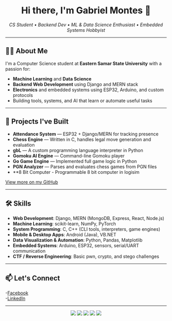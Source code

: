 <h1 align="center">Hi there, I'm Gabriel Montes 👋</h1>

<p align="center">
  <i>CS Student • Backend Dev • ML & Data Science Enthusiast • Embedded Systems Hobbyist</i>
</p>

---

## 👨‍💻 About Me

I'm a Computer Science student at **Eastern Samar State University** with a passion for:  
- **Machine Learning** and **Data Science**  
- **Backend Web Development** using Django and MERN stack  
- **Electronics** and embedded systems using ESP32, Arduino, and custom protocols  
- Building tools, systems, and AI that learn or automate useful tasks

---

## 💼 Projects I've Built

- **Attendance System** — ESP32 + Django/MERN for tracking presence
- **Chess Engine** — Written in C, handles legal move generation and evaluation
- **gbL** — A custom programming language interpreter in Python
- **Gomoku AI Engine** — Command-line Gomoku player
- **Go Game Engine** — Implemented full game logic in Python
- **PGN Analyzer** — Parses and evaluates chess games from PGN files
- **8 Bit Computer - Programmable 8 bit computer in logisim




[View more on my GitHub](https://github.com/Gabrielkaos?tab=repositories)

---

## 🛠️ Skills

- **Web Development**: Django, MERN (MongoDB, Express, React, Node.js)  
- **Machine Learning**: scikit-learn, NumPy, PyTorch  
- **System Programming**: C, C++ (CLI tools, interpreters, game engines)  
- **Mobile & Desktop Apps**: Android (Java), VB.NET  
- **Data Visualization & Automation**: Python, Pandas, Matplotlib  
- **Embedded Systems**: Arduino, ESP32, sensors, serial/UART communication  
- **CTF / Reverse Engineering**: Basic pwn, crypto, and stego challenges 

---

## 📫 Let's Connect

-[Facebook](https://www.facebook.com/profile.php?id=100070693925720)  
-[LinkedIn](https://www.linkedin.com/in/gabriel-montes-b54b00332/)

---

<p align="center">
  <img src="https://img.shields.io/badge/PYTHON-blue?style=for-the-badge" />
  <img src="https://img.shields.io/badge/C-CLI-blue?style=for-the-badge" />
  <img src="https://img.shields.io/badge/DJANGO-BACKEND-green?style=for-the-badge" />
  <img src="https://img.shields.io/badge/ESP32-ARDUINO-orange?style=for-the-badge" />
  <img src="https://img.shields.io/badge/ML-DATA--SCIENCE-red?style=for-the-badge" />
</p>
